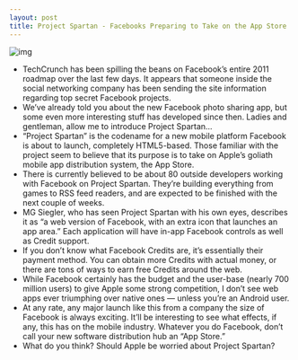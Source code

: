 ```yaml
---
layout: post
title: Project Spartan - Facebooks Preparing to Take on the App Store
---
```

![img](http://media.idownloadblog.com/wp-content/uploads/2011/06/THIS-IS-FACEBOOK-e1308249673876.png)
* TechCrunch has been spilling the beans on Facebook’s entire 2011 roadmap over the last few days. It appears that someone inside the social networking company has been sending the site information regarding top secret Facebook projects.
* We’ve already told you about the new Facebook photo sharing app, but some even more interesting stuff has developed since then. Ladies and gentleman, allow me to introduce Project Spartan…
* “Project Spartan” is the codename for a new mobile platform Facebook is about to launch, completely HTML5-based. Those familiar with the project seem to believe that its purpose is to take on Apple’s goliath mobile app distribution system, the App Store.
* There is currently believed to be about 80 outside developers working with Facebook on Project Spartan. They’re building everything from games to RSS feed readers, and are expected to be finished with the next couple of weeks.
* MG Siegler, who has seen Project Spartan with his own eyes, describes it as “a web version of Facebook, with an extra icon that launches an app area.” Each application will have in-app Facebook controls as well as Credit support.
* If you don’t know what Facebook Credits are, it’s essentially their payment method. You can obtain more Credits with actual money, or there are tons of ways to earn free Credits around the web.
* While Facebook certainly has the budget and the user-base (nearly 700 million users) to give Apple some strong competition, I don’t see web apps ever triumphing over native ones — unless you’re an Android user.
* At any rate, any major launch like this from a company the size of Facebook is always exciting. It’ll be interesting to see what effects, if any, this has on the mobile industry. Whatever you do Facebook, don’t call your new software distribution hub an “App Store.”
* What do you think? Should Apple be worried about Project Spartan?

